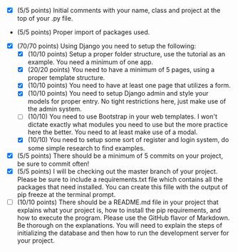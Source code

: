 - [x] (5/5 points) Initial comments with your name, class and project at the top of your .py file.
- (5/5 points) Proper import of packages used.
- [x] (70/70 points) Using Django you need to setup the following:
  - [x] (10/10 points) Setup a proper folder structure, use the tutorial as an example. You need a minimum of one app.
  - [x] (20/20 points) You need to have a minimum of 5 pages, using a proper template structure.
  - [x] (10/10 points) You need to have at least one page that utilizes a form.
  - [x] (10/10 points) You need to setup Django admin and style your models for proper entry. No tight restrictions here, just make use of the admin system.
  - [ ] (10/10) You need to use Bootstrap in your web templates. I won't dictate exactly what modules you need to use but the more practice here the better. You need to at least make use of a modal.
  - [x] (10/10) You need to setup some sort of register and login system, do some simple research to find examples.
- [x] (5/5 points) There should be a minimum of 5 commits on your project, be sure to commit often!
- [x] (5/5 points) I will be checking out the master branch of your project. Please be sure to include a requirements.txt file which contains all the packages that need installed. You can create this fille with the output of pip freeze at the terminal prompt.
- [ ] (10/10 points) There should be a README.md file in your project that explains what your project is, how to install the pip requirements, and how to execute the program. Please use the GitHub flavor of Markdown. Be thorough on the explanations. You will need to explain the steps of initializing the database and then how to run the development server for your project.
